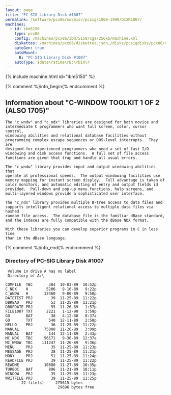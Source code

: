 ```yaml
---
layout: page
title: "PC-SIG Library Disk #1007"
permalink: /software/pcx86/sw/misc/pcsig/1000-1999/DISK1007/
machines:
  - id: ibm5150
    type: pcx86
    config: /machines/pcx86/ibm/5150/cga/256kb/machine.xml
    diskettes: /machines/pcx86/diskettes.json,/disks/pcsigdisks/pcx86/diskettes.json
    autoGen: true
    autoMount:
      B: "PC-SIG Library Disk #1007"
    autoType: $date\r$time\rB:\rDIR\r
---
```


{% include machine.html id="ibm5150" %}

{% comment %}info_begin{% endcomment %}

## Information about "C-WINDOW TOOLKIT 1 OF 2 (ALSO 1705)"

    The "c_wndw" and "c_ndx" libraries are designed for both novice and
    intermediate C programmers who want full screen, color, cursor control,
    windowing abilities and relational database facilities without
    programming complex escape sequences or DOS-level interrupts.  They are
    designed for experienced programmers who need a set of fast I/O
    windowing and disk access functions.  A full set of file access
    functions are given that trap and handle all usual errors.
    
    The "c_wndw" library provides input and output windowing abilities that
    operate at professional speeds.  The output windowing facilities use
    memory mapping for instant screen display.  Full advantage is taken of
    color monitors, and automatic editing of entry and output fields id
    provided.  Pull-down and pop-up menu functions, help screens, and
    multi-layered windows provide a sophisticated user interface.
    
    The "c_ndx" library provides multiple B-tree access to data files and
    supports intelligent relational access to multiple data files via hashed
    random file access.  The database file is the familiar dBase standard,
    and the indexes are fully compatible with the dBase NDX format.
    
    With these libraries you can develop superior programs in C in less time
    than in the dBase language.
{% comment %}info_end{% endcomment %}


### Directory of PC-SIG Library Disk #1007

     Volume in drive A has no label
     Directory of A:\

    COMPILE  TBC       384  10-03-89  10:52p
    C_NDX    H        5206   9-16-89   9:22p
    C_WNDW   H       12460   9-06-89   9:50p
    DATETEST PRJ        39  11-25-89  11:22p
    DBREAD   PRJ        53  11-25-89  11:21p
    DBUPDATE PRJ        55  11-26-89   1:57p
    FILE1007 TXT      2221   1-12-90   3:59p
    GO       BAT        38   4-12-88   8:37a
    GO       TXT       540  12-11-89   2:50p
    HELLO    PRJ        36  11-25-89  11:22p
    MANUAL           75008  11-26-89   3:09p
    MANUAL   BAT       144  12-11-89   2:43p
    MC_NDX   TBC     56171   9-30-89  12:37a
    MC_WNDW  TBC    111247  11-26-89   9:36p
    MENU     PRJ        35  11-25-89  11:23p
    MESSAGE  PRJ        38  11-25-89  11:21p
    MONY     PRJ        51  11-25-89  11:24p
    READFILE PRJ        39  11-25-89  11:22p
    README           10880  11-27-89  10:35p
    TURBOC   BAT       896  11-21-89  10:11p
    WINDOW   PRJ        35  11-25-89  11:23p
    WRITFILE PRJ        39  11-25-89  11:25p
           22 file(s)     275615 bytes
                           29696 bytes free
